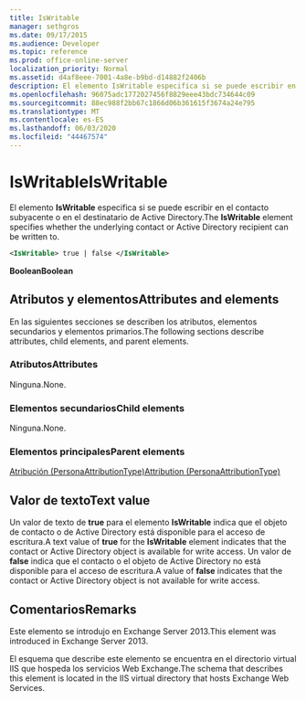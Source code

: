 ```yaml
---
title: IsWritable
manager: sethgros
ms.date: 09/17/2015
ms.audience: Developer
ms.topic: reference
ms.prod: office-online-server
localization_priority: Normal
ms.assetid: d4af8eee-7001-4a8e-b9bd-d14882f2406b
description: El elemento IsWritable especifica si se puede escribir en el contacto subyacente o en el destinatario de Active Directory.
ms.openlocfilehash: 96075adc1772027456f8829eee43bdc734644c09
ms.sourcegitcommit: 88ec988f2bb67c1866d06b361615f3674a24e795
ms.translationtype: MT
ms.contentlocale: es-ES
ms.lasthandoff: 06/03/2020
ms.locfileid: "44467574"
---
```

# <a name="iswritable"></a><span data-ttu-id="0551e-103">IsWritable</span><span class="sxs-lookup"><span data-stu-id="0551e-103">IsWritable</span></span>

<span data-ttu-id="0551e-104">El elemento **IsWritable** especifica si se puede escribir en el contacto subyacente o en el destinatario de Active Directory.</span><span class="sxs-lookup"><span data-stu-id="0551e-104">The **IsWritable** element specifies whether the underlying contact or Active Directory recipient can be written to.</span></span> 
  
```XML
<IsWritable> true | false </IsWritable>
```

 <span data-ttu-id="0551e-105">**Boolean**</span><span class="sxs-lookup"><span data-stu-id="0551e-105">**Boolean**</span></span>
## <a name="attributes-and-elements"></a><span data-ttu-id="0551e-106">Atributos y elementos</span><span class="sxs-lookup"><span data-stu-id="0551e-106">Attributes and elements</span></span>

<span data-ttu-id="0551e-107">En las siguientes secciones se describen los atributos, elementos secundarios y elementos primarios.</span><span class="sxs-lookup"><span data-stu-id="0551e-107">The following sections describe attributes, child elements, and parent elements.</span></span>
  
### <a name="attributes"></a><span data-ttu-id="0551e-108">Atributos</span><span class="sxs-lookup"><span data-stu-id="0551e-108">Attributes</span></span>

<span data-ttu-id="0551e-109">Ninguna.</span><span class="sxs-lookup"><span data-stu-id="0551e-109">None.</span></span>
  
### <a name="child-elements"></a><span data-ttu-id="0551e-110">Elementos secundarios</span><span class="sxs-lookup"><span data-stu-id="0551e-110">Child elements</span></span>

<span data-ttu-id="0551e-111">Ninguna.</span><span class="sxs-lookup"><span data-stu-id="0551e-111">None.</span></span>
  
### <a name="parent-elements"></a><span data-ttu-id="0551e-112">Elementos principales</span><span class="sxs-lookup"><span data-stu-id="0551e-112">Parent elements</span></span>

[<span data-ttu-id="0551e-113">Atribución (PersonaAttributionType)</span><span class="sxs-lookup"><span data-stu-id="0551e-113">Attribution (PersonaAttributionType)</span></span>](attribution-personaattributiontype.md)
  
## <a name="text-value"></a><span data-ttu-id="0551e-114">Valor de texto</span><span class="sxs-lookup"><span data-stu-id="0551e-114">Text value</span></span>

<span data-ttu-id="0551e-115">Un valor de texto de **true** para el elemento **IsWritable** indica que el objeto de contacto o de Active Directory está disponible para el acceso de escritura.</span><span class="sxs-lookup"><span data-stu-id="0551e-115">A text value of **true** for the **IsWritable** element indicates that the contact or Active Directory object is available for write access.</span></span> <span data-ttu-id="0551e-116">Un valor de **false** indica que el contacto o el objeto de Active Directory no está disponible para el acceso de escritura.</span><span class="sxs-lookup"><span data-stu-id="0551e-116">A value of **false** indicates that the contact or Active Directory object is not available for write access.</span></span> 
  
## <a name="remarks"></a><span data-ttu-id="0551e-117">Comentarios</span><span class="sxs-lookup"><span data-stu-id="0551e-117">Remarks</span></span>

<span data-ttu-id="0551e-118">Este elemento se introdujo en Exchange Server 2013.</span><span class="sxs-lookup"><span data-stu-id="0551e-118">This element was introduced in Exchange Server 2013.</span></span>
  
<span data-ttu-id="0551e-119">El esquema que describe este elemento se encuentra en el directorio virtual IIS que hospeda los servicios Web Exchange.</span><span class="sxs-lookup"><span data-stu-id="0551e-119">The schema that describes this element is located in the IIS virtual directory that hosts Exchange Web Services.</span></span>
  

